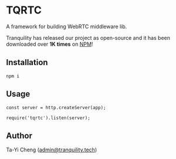 # TQRTC

A framework for building WebRTC middleware lib.

Tranquility has released our project as open-source and it has been downloaded over **1K times** on [NPM](https://www.npmjs.com/package/tqrtc)!


## Installation

    npm i

## Usage

    const server = http.createServer(app);

	require('tqrtc').listen(server);

## Author
Ta-Yi Cheng (admin@tranquility.tech)